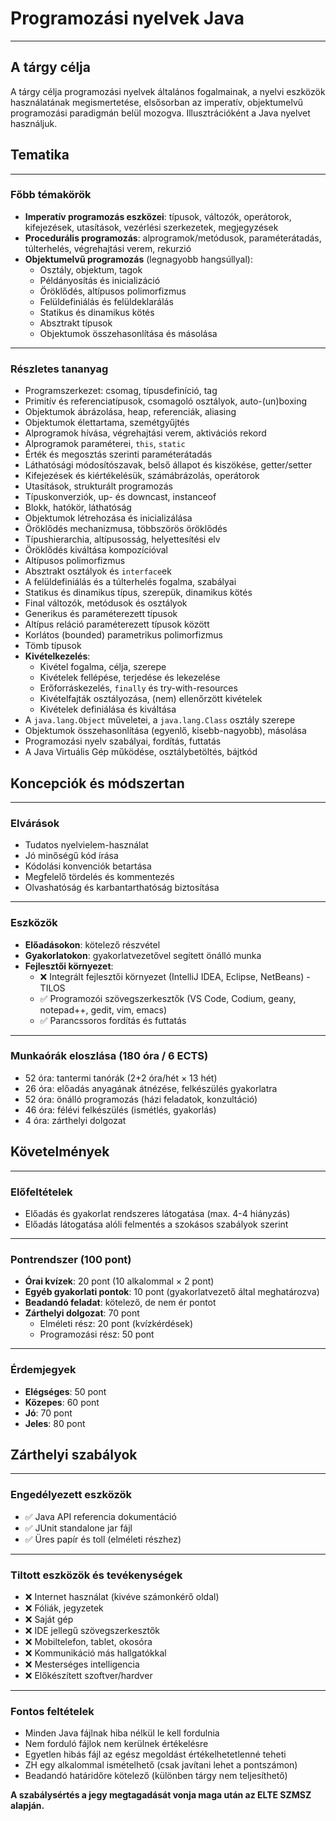 # Programozási nyelvek Java

---

## A tárgy célja

A tárgy célja programozási nyelvek általános fogalmainak, a nyelvi eszközök használatának megismertetése, elsősorban az imperatív, objektumelvű programozási paradigmán belül mozogva. Illusztrációként a Java nyelvet használjuk.

## Tematika

---

### Főbb témakörök

- **Imperatív programozás eszközei**: típusok, változók, operátorok, kifejezések, utasítások, vezérlési szerkezetek, megjegyzések
- **Procedurális programozás**: alprogramok/metódusok, paraméterátadás, túlterhelés, végrehajtási verem, rekurzió
- **Objektumelvű programozás** (legnagyobb hangsúllyal):
  - Osztály, objektum, tagok
  - Példányosítás és inicializáció
  - Öröklődés, altípusos polimorfizmus
  - Felüldefiniálás és felüldeklarálás
  - Statikus és dinamikus kötés
  - Absztrakt típusok
  - Objektumok összehasonlítása és másolása

---

### Részletes tananyag

- Programszerkezet: csomag, típusdefiníció, tag
- Primitív és referenciatípusok, csomagoló osztályok, auto-(un)boxing
- Objektumok ábrázolása, heap, referenciák, aliasing
- Objektumok élettartama, szemétgyűjtés
- Alprogramok hívása, végrehajtási verem, aktivációs rekord
- Alprogramok paraméterei, `this`, `static`
- Érték és megosztás szerinti paraméterátadás
- Láthatósági módosítószavak, belső állapot és kiszökése, getter/setter
- Kifejezések és kiértékelésük, számábrázolás, operátorok
- Utasítások, strukturált programozás
- Típuskonverziók, up- és downcast, instanceof
- Blokk, hatókör, láthatóság
- Objektumok létrehozása és inicializálása
- Öröklődés mechanizmusa, többszörös öröklődés
- Típushierarchia, altípusosság, helyettesítési elv
- Öröklődés kiváltása kompozícióval
- Altípusos polimorfizmus
- Absztrakt osztályok és `interface`ek
- A felüldefiniálás és a túlterhelés fogalma, szabályai
- Statikus és dinamikus típus, szerepük, dinamikus kötés
- Final változók, metódusok és osztályok
- Generikus és paraméterezett típusok
- Altípus reláció paraméterezett típusok között
- Korlátos (bounded) parametrikus polimorfizmus
- Tömb típusok
- **Kivételkezelés**:
  - Kivétel fogalma, célja, szerepe
  - Kivételek fellépése, terjedése és lekezelése
  - Erőforráskezelés, `finally` és try-with-resources
  - Kivételfajták osztályozása, (nem) ellenőrzött kivételek
  - Kivételek definiálása és kiváltása
- A `java.lang.Object` műveletei, a `java.lang.Class` osztály szerepe
- Objektumok összehasonlítása (egyenlő, kisebb-nagyobb), másolása
- Programozási nyelv szabályai, fordítás, futtatás
- A Java Virtuális Gép működése, osztálybetöltés, bájtkód

## Koncepciók és módszertan

---

### Elvárások
- Tudatos nyelvielem-használat
- Jó minőségű kód írása
- Kódolási konvenciók betartása
- Megfelelő tördelés és kommentezés
- Olvashatóság és karbantarthatóság biztosítása

---

### Eszközök
- **Előadásokon**: kötelező részvétel
- **Gyakorlatokon**: gyakorlatvezetővel segített önálló munka
- **Fejlesztői környezet**: 
  - ❌ Integrált fejlesztői környezet (IntelliJ IDEA, Eclipse, NetBeans) - TILOS
  - ✅ Programozói szövegszerkesztők (VS Code, Codium, geany, notepad++, gedit, vim, emacs)
  - ✅ Parancssoros fordítás és futtatás

---

### Munkaórák eloszlása (180 óra / 6 ECTS)
- 52 óra: tantermi tanórák (2+2 óra/hét × 13 hét)
- 26 óra: előadás anyagának átnézése, felkészülés gyakorlatra
- 52 óra: önálló programozás (házi feladatok, konzultáció)
- 46 óra: félévi felkészülés (ismétlés, gyakorlás)
- 4 óra: zárthelyi dolgozat

## Követelmények

---

### Előfeltételek
- Előadás és gyakorlat rendszeres látogatása (max. 4-4 hiányzás)
- Előadás látogatása alóli felmentés a szokásos szabályok szerint

---

### Pontrendszer (100 pont)
- **Órai kvízek**: 20 pont (10 alkalommal × 2 pont)
- **Egyéb gyakorlati pontok**: 10 pont (gyakorlatvezető által meghatározva)
- **Beadandó feladat**: kötelező, de nem ér pontot
- **Zárthelyi dolgozat**: 70 pont
  - Elméleti rész: 20 pont (kvízkérdések)
  - Programozási rész: 50 pont

---

### Érdemjegyek
- **Elégséges**: 50 pont
- **Közepes**: 60 pont  
- **Jó**: 70 pont
- **Jeles**: 80 pont

## Zárthelyi szabályok

---

### Engedélyezett eszközök
- ✅ Java API referencia dokumentáció
- ✅ JUnit standalone jar fájl
- ✅ Üres papír és toll (elméleti részhez)

---

### Tiltott eszközök és tevékenységek
- ❌ Internet használat (kivéve számonkérő oldal)
- ❌ Fóliák, jegyzetek
- ❌ Saját gép
- ❌ IDE jellegű szövegszerkesztők
- ❌ Mobiltelefon, tablet, okosóra
- ❌ Kommunikáció más hallgatókkal
- ❌ Mesterséges intelligencia
- ❌ Előkészített szoftver/hardver

---

### Fontos feltételek
- Minden Java fájlnak hiba nélkül le kell fordulnia
- Nem forduló fájlok nem kerülnek értékelésre
- Egyetlen hibás fájl az egész megoldást értékelhetetlenné teheti
- ZH egy alkalommal ismételhető (csak javítani lehet a pontszámon)
- Beadandó határidőre kötelező (különben tárgy nem teljesíthető)

**A szabálysértés a jegy megtagadását vonja maga után az ELTE SZMSZ alapján.**